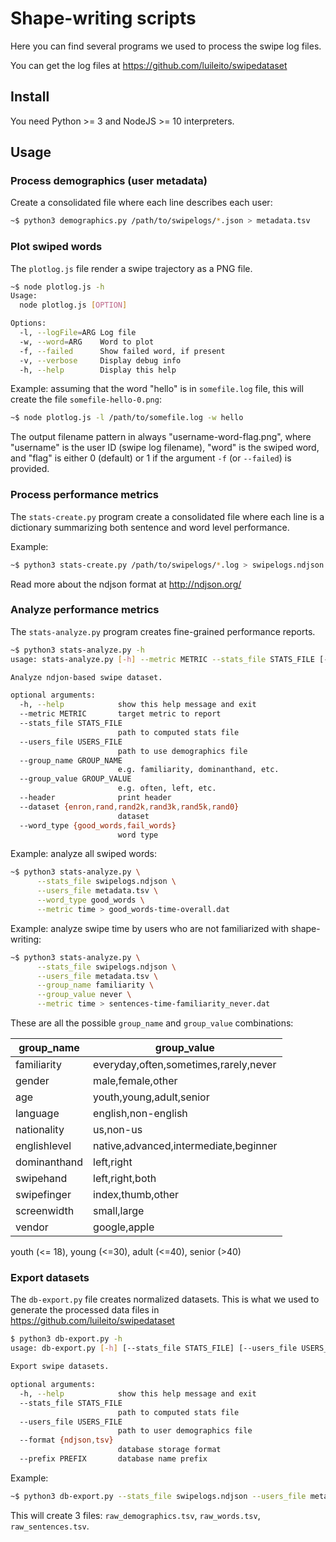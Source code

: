 # Shape-writing scripts

Here you can find several programs we used to process the swipe log files.

You can get the log files at https://github.com/luileito/swipedataset

## Install

You need Python >= 3 and NodeJS >= 10 interpreters.

## Usage

### Process demographics (user metadata)

Create a consolidated file where each line describes each user:
```sh
~$ python3 demographics.py /path/to/swipelogs/*.json > metadata.tsv
```

### Plot swiped words

The `plotlog.js` file render a swipe trajectory as a PNG file.

```sh
~$ node plotlog.js -h
Usage:
  node plotlog.js [OPTION]

Options:
  -l, --logFile=ARG Log file
  -w, --word=ARG    Word to plot
  -f, --failed      Show failed word, if present
  -v, --verbose     Display debug info
  -h, --help        Display this help
```

Example: assuming that the word "hello" is in `somefile.log` file,
this will create the file `somefile-hello-0.png`:
```sh
~$ node plotlog.js -l /path/to/somefile.log -w hello
```

The output filename pattern in always "username-word-flag.png", where "username" is the user ID (swipe log filename), "word" is the swiped word, and "flag" is either 0 (default) or 1 if the argument `-f` (or `--failed`) is provided.

### Process performance metrics

The `stats-create.py` program create a consolidated file where each line is a dictionary summarizing both sentence and word level performance.

Example:
```sh
~$ python3 stats-create.py /path/to/swipelogs/*.log > swipelogs.ndjson
```

Read more about the ndjson format at http://ndjson.org/

### Analyze performance metrics

The `stats-analyze.py` program creates fine-grained performance reports.

```sh
~$ python3 stats-analyze.py -h
usage: stats-analyze.py [-h] --metric METRIC --stats_file STATS_FILE [--users_file USERS_FILE] [--group_name GROUP_NAME] [--group_value GROUP_VALUE] [--header] [--dataset {enron,rand,rand2k,rand3k,rand5k,rand0}] [--word_type {good_words,fail_words}]

Analyze ndjon-based swipe dataset.

optional arguments:
  -h, --help            show this help message and exit
  --metric METRIC       target metric to report
  --stats_file STATS_FILE
                        path to computed stats file
  --users_file USERS_FILE
                        path to use demographics file
  --group_name GROUP_NAME
                        e.g. familiarity, dominanthand, etc.
  --group_value GROUP_VALUE
                        e.g. often, left, etc.
  --header              print header
  --dataset {enron,rand,rand2k,rand3k,rand5k,rand0}
                        dataset
  --word_type {good_words,fail_words}
                        word type
```

Example: analyze all swiped words:
```sh
~$ python3 stats-analyze.py \
      --stats_file swipelogs.ndjson \
      --users_file metadata.tsv \
      --word_type good_words \
      --metric time > good_words-time-overall.dat
```

Example: analyze swipe time by users who are not familiarized with shape-writing:
```sh
~$ python3 stats-analyze.py \
      --stats_file swipelogs.ndjson \
      --users_file metadata.tsv \
      --group_name familiarity \
      --group_value never \
      --metric time > sentences-time-familiarity_never.dat
```

These are all the possible `group_name` and `group_value` combinations:

| group_name   | group_value                           |
|---           |---                                    |
| familiarity  | everyday,often,sometimes,rarely,never |
| gender       | male,female,other                     |
| age          | youth,young,adult,senior              |
| language     | english,non-english                   |
| nationality  | us,non-us                             |
| englishlevel | native,advanced,intermediate,beginner |
| dominanthand | left,right                            |
| swipehand    | left,right,both                       |
| swipefinger  | index,thumb,other                     |
| screenwidth  | small,large                           |
| vendor       | google,apple                          |

youth (<= 18), young (<=30), adult (<=40), senior (>40)

### Export datasets

The `db-export.py` file creates normalized datasets.
This is what we used to generate the processed data files in https://github.com/luileito/swipedataset

```sh
$ python3 db-export.py -h
usage: db-export.py [-h] [--stats_file STATS_FILE] [--users_file USERS_FILE] [--format {ndjson,tsv}] [--prefix PREFIX]

Export swipe datasets.

optional arguments:
  -h, --help            show this help message and exit
  --stats_file STATS_FILE
                        path to computed stats file
  --users_file USERS_FILE
                        path to user demographics file
  --format {ndjson,tsv}
                        database storage format
  --prefix PREFIX       database name prefix
```

Example:
```sh
~$ python3 db-export.py --stats_file swipelogs.ndjson --users_file metadata.tsv --prefix raw_
```
This will create 3 files: `raw_demographics.tsv`, `raw_words.tsv`, `raw_sentences.tsv`.
